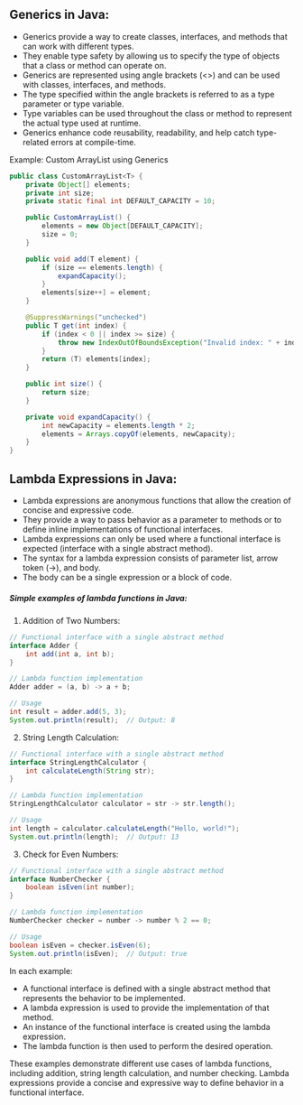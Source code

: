 ## Generics in Java:

- Generics provide a way to create classes, interfaces, and methods that can work with different types.
- They enable type safety by allowing us to specify the type of objects that a class or method can operate on.
- Generics are represented using angle brackets (<>) and can be used with classes, interfaces, and methods.
- The type specified within the angle brackets is referred to as a type parameter or type variable.
- Type variables can be used throughout the class or method to represent the actual type used at runtime.
- Generics enhance code reusability, readability, and help catch type-related errors at compile-time.

Example: Custom ArrayList using Generics

```java
public class CustomArrayList<T> {
    private Object[] elements;
    private int size;
    private static final int DEFAULT_CAPACITY = 10;

    public CustomArrayList() {
        elements = new Object[DEFAULT_CAPACITY];
        size = 0;
    }

    public void add(T element) {
        if (size == elements.length) {
            expandCapacity();
        }
        elements[size++] = element;
    }

    @SuppressWarnings("unchecked")
    public T get(int index) {
        if (index < 0 || index >= size) {
            throw new IndexOutOfBoundsException("Invalid index: " + index);
        }
        return (T) elements[index];
    }

    public int size() {
        return size;
    }

    private void expandCapacity() {
        int newCapacity = elements.length * 2;
        elements = Arrays.copyOf(elements, newCapacity);
    }
}
```

## Lambda Expressions in Java:

- Lambda expressions are anonymous functions that allow the creation of concise and expressive code.
- They provide a way to pass behavior as a parameter to methods or to define inline implementations of functional interfaces.
- Lambda expressions can only be used where a functional interface is expected (interface with a single abstract method).
- The syntax for a lambda expression consists of parameter list, arrow token (->), and body.
- The body can be a single expression or a block of code.

##### Simple examples of lambda functions in Java:

1. Addition of Two Numbers:
```java
// Functional interface with a single abstract method
interface Adder {
    int add(int a, int b);
}

// Lambda function implementation
Adder adder = (a, b) -> a + b;

// Usage
int result = adder.add(5, 3);
System.out.println(result);  // Output: 8
```

2. String Length Calculation:
```java
// Functional interface with a single abstract method
interface StringLengthCalculator {
    int calculateLength(String str);
}

// Lambda function implementation
StringLengthCalculator calculator = str -> str.length();

// Usage
int length = calculator.calculateLength("Hello, world!");
System.out.println(length);  // Output: 13
```

3. Check for Even Numbers:
```java
// Functional interface with a single abstract method
interface NumberChecker {
    boolean isEven(int number);
}

// Lambda function implementation
NumberChecker checker = number -> number % 2 == 0;

// Usage
boolean isEven = checker.isEven(6);
System.out.println(isEven);  // Output: true
```

In each example:

- A functional interface is defined with a single abstract method that represents the behavior to be implemented.
- A lambda expression is used to provide the implementation of that method.
- An instance of the functional interface is created using the lambda expression.
- The lambda function is then used to perform the desired operation.

These examples demonstrate different use cases of lambda functions, including addition, string length calculation, and number checking. Lambda expressions provide a concise and expressive way to define behavior in a functional interface.

